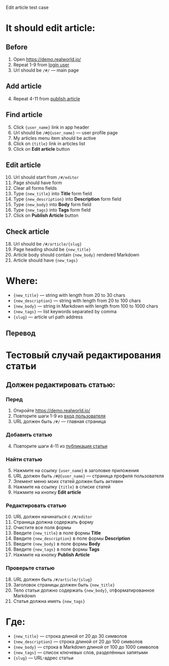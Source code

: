 Edit article test case

# It should edit article:

## Before

1. Open https://demo.realworld.io/
2. Repeat 1-9 from [login user](../Sign_up/login_user.md)
3. Url should be `/#/` — main page

## Add article

4. Repeat 4-11 from [publish article](publish_article.md)

## Find article

5. Click `{user_name}` link in app header
6. Url should be `/#@{user_name}` — user profile page
7. My articles menu item should be active
8. Click on `{title}` link in articles list
9. Click on **Edit article** button

## Edit article

10. Url should start from `/#/editor`
11. Page should have form
12. Clear all forms fields
13. Type `{new_title}` into **Title** form field
14. Type `{new_description}` into **Description** form field
15. Type `{new_body}` into **Body** form field
16. Type `{new_tags}` into **Tags** form field
17. Click on **Publish Article** button

## Check article

18. Url should be `/#/article/{slug}`
19. Page heading should be `{new_title}`
20. Article body should contain `{new_body}` rendered Markdown
21. Article should have `{new_tags}`

# Where:

* `{new_title}` — string with length from 20 to 30 chars
* `{new_description}` — string with length from 20 to 100 chars
* `{new_body}` — string in Markdown with length from 100 to 1000 chars
* `{new_tags}` — list keywords separated by comma
* `{slug}` — article url path address


Перевод
--------------------------------

# Тестовый случай редактирования статьи

## Должен редактировать статью:

### Перед

1. Откройте https://demo.realworld.io/
2. Повторите шаги 1-9 из [вход пользователя](../Sign_up/login_user.md)
3. URL должен быть `/#/` — главная страница

### Добавить статью

4. Повторите шаги 4-11 из [публикация статьи](publish_article.md)

### Найти статью

5. Нажмите на ссылку `{user_name}` в заголовке приложения
6. URL должен быть `/#@{user_name}` — страница профиля пользователя
7. Элемент меню моих статей должен быть активен
8. Нажмите на ссылку `{title}` в списке статей
9. Нажмите на кнопку **Edit article**

### Редактировать статью

10. URL должен начинаться с `/#/editor`
11. Страница должна содержать форму
12. Очистите все поля формы
13. Введите `{new_title}` в поле формы **Title**
14. Введите `{new_description}` в поле формы **Description**
15. Введите `{new_body}` в поле формы **Body**
16. Введите `{new_tags}` в поле формы **Tags**
17. Нажмите на кнопку **Publish Article**

### Проверьте статью

18. URL должен быть `/#/article/{slug}`
19. Заголовок страницы должен быть `{new_title}`
20. Тело статьи должно содержать `{new_body}`, отформатированное Markdown
21. Статья должна иметь `{new_tags}`

# Где:

* `{new_title}` — строка длиной от 20 до 30 символов
* `{new_description}` — строка длиной от 20 до 100 символов
* `{new_body}` — строка в Markdown длиной от 100 до 1000 символов
* `{new_tags}` — список ключевых слов, разделённых запятыми
* `{slug}` — URL-адрес статьи